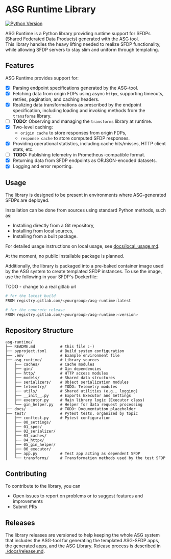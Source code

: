 # ASG Runtime Library

[![Python Version](https://img.shields.io/badge/python-3.12-blue.svg)](https://www.python.org/downloads/release/python-3120/)
<!-- [![License: MIT](https://img.shields.io/badge/license-MIT-green.svg)](https://opensource.org/licenses/MIT)
[![Status: Alpha](https://img.shields.io/badge/status-alpha-lightgrey.svg)]() -->

ASG Runtime is a Python library providing runtime support for SFDPs (Shared Federated Data Products) generated with the ASG tool.  
This library handles the heavy lifting needed to realize SFDP functionality, while allowing SFDP servers to stay slim and uniform through templating.

## Features

ASG Runtime provides support for:

- [x] Parsing endpoint specifications generated by the ASG-tool.
- [x] Fetching data from origin FDPs using async `httpx`, supporting timeouts, retries, pagination, and caching headers.
- [x] Realizing data transformations as prescribed by the endpoint specification, including loading and invoking methods from the `transforms` library.
- [ ] **TODO:** Observing and managing the `transforms` library at runtime.
- [x] Two-level caching:  
  - `origin cache` to store responses from origin FDPs,  
  - `response cache` to store computed SFDP responses.
- [x] Providing operational statistics, including cache hits/misses, HTTP client stats, etc.
- [ ] **TODO:** Publishing telemetry in Prometheus-compatible format.
- [x] Returning data from SFDP endpoints as ORJSON-encoded datasets.
- [x] Logging and error reporting.

## Usage

The library is designed to be present in environments where ASG-generated SFDPs are deployed.

Installation can be done from sources using standard Python methods, such as:
- Installing directly from a Git repository,
- Installing from local sources,
- Installing from a built package.

For detailed usage instructions on local usage, see [docs/local_usage.md](./docs/local_usage.md).

At the moment, no public installable package is planned.  

Additionally, the library is packaged into a pre-baked container image used by the ASG system to create templated SFDP instances. To use the image, use the following in your SFDP's Dockerfile:

TODO - change to a real gitlab url
```sh
# for the latest build
FROM registry.gitlab.com/<yourgroup>/asg-runtime:latest 

# for the concrete release
FROM registry.gitlab.com/<yourgroup>/asg-runtime:<version> 
```

## Repository Structure

```text
asg-runtime/
├── README.md           # this file :-)
├── pyproject.toml      # Build system configuration
├── .env                # Example environment file
├── asg_runtime/        # Library sources
│   ├── caches/         # Cache modules
│   ├── gin/            # Gin dependencies
│   ├── http/           # HTTP access modules
│   ├── models/         # Shared data structures
│   ├── serializers/    # Object serialization modules
│   ├── telemetry/      # TODO: Telemetry modules
│   ├── utils/          # Shared utilities (e.g., logging)
│   ├── __init__.py     # Exports Executor and Settings
│   ├── executor.py     # Main library logic (Executor class)
│   └── gin_helper.py   # Helper for data request processing
├── docs/               # TODO: Documentation placeholder
├── test/               # Pytest tests, organized by topic
│   ├── conftest.py     # Pytest configuration
│   ├── 00_settings/
│   ├── 01_spec/
│   ├── 02_serializer/
│   ├── 03_caches/
│   ├── 04_httpx/
│   ├── 05_gin_helper/
│   ├── 06_executor/
│   ├── app.py          # Test app acting as dependent SFDP
│   └── transforms/     # Transformation methods used by the test SFDP
```

## Contributing

To contribute to the library, you can 
- Open issues to report on problems or to suggest features and improvements
- Submit PRs

## Releases

The library releases are versioned to help keeping the whole ASG system that includes the ASG-tool for generating the templated ASG-SFDP apps, the generated apps, and the ASG Library. Release process is described in [./docs/release.md](./docs/release.md).